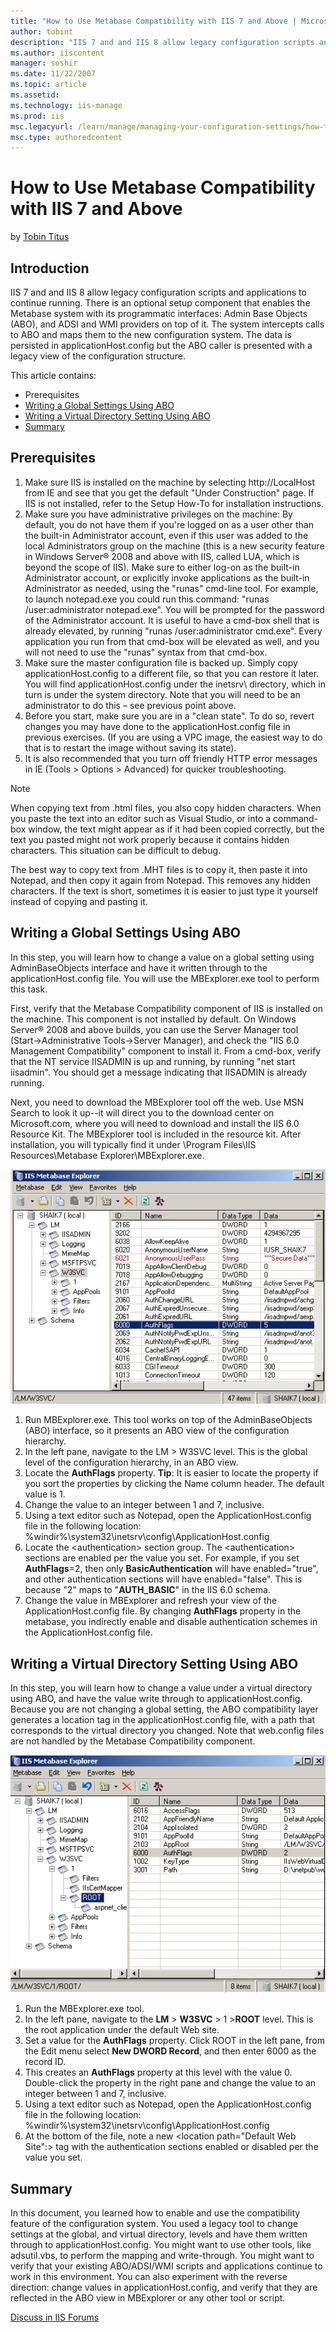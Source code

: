 ```yaml
---
title: "How to Use Metabase Compatibility with IIS 7 and Above | Microsoft Docs"
author: tobint
description: "IIS 7 and and IIS 8 allow legacy configuration scripts and applications to continue running. There is an optional setup component that enables the Metabase s..."
ms.author: iiscontent
manager: soshir
ms.date: 11/22/2007
ms.topic: article
ms.assetid: 
ms.technology: iis-manage
ms.prod: iis
msc.legacyurl: /learn/manage/managing-your-configuration-settings/how-to-use-metabase-compatibility-with-iis-7-and-above
msc.type: authoredcontent
---
```

How to Use Metabase Compatibility with IIS 7 and Above
====================
by [Tobin Titus](https://github.com/tobint)

## Introduction

IIS 7 and and IIS 8 allow legacy configuration scripts and applications to continue running. There is an optional setup component that enables the Metabase system with its programmatic interfaces: Admin Base Objects (ABO), and ADSI and WMI providers on top of it. The system intercepts calls to ABO and maps them to the new configuration system. The data is persisted in applicationHost.config but the ABO caller is presented with a legacy view of the configuration structure.

This article contains:

- Prerequisites
- [Writing a Global Settings Using ABO](how-to-use-metabase-compatibility-with-iis-7-and-above.md#Writing)
- [Writing a Virtual Directory Setting Using ABO](how-to-use-metabase-compatibility-with-iis-7-and-above.md#WritingVDir)
- [Summary](how-to-use-metabase-compatibility-with-iis-7-and-above.md#Summary)

## Prerequisites

1. Make sure IIS is installed on the machine by selecting http://LocalHost from IE and see that you get the default "Under Construction" page. If IIS is not installed, refer to the Setup How-To for installation instructions.
2. Make sure you have administrative privileges on the machine: By default, you do not have them if you're logged on as a user other than the built-in Administrator account, even if this user was added to the local Administrators group on the machine (this is a new security feature in Windows Server® 2008 and above with IIS, called LUA, which is beyond the scope of IIS). Make sure to either log-on as the built-in Administrator account, or explicitly invoke applications as the built-in Administrator as needed, using the "runas" cmd-line tool. For example, to launch notepad.exe you could run this command: "runas /user:administrator notepad.exe". You will be prompted for the password of the Administrator account. It is useful to have a cmd-box shell that is already elevated, by running "runas /user:administrator cmd.exe". Every application you run from that cmd-box will be elevated as well, and you will not need to use the "runas" syntax from that cmd-box.
3. Make sure the master configuration file is backed up. Simply copy applicationHost.config to a different file, so that you can restore it later. You will find applicationHost.config under the inetsrv\ directory, which in turn is under the system directory. Note that you will need to be an administrator to do this – see previous point above.
4. Before you start, make sure you are in a "clean state". To do so, revert changes you may have done to the applicationHost.config file in previous exercises. (If you are using a VPC image, the easiest way to do that is to restart the image without saving its state).
5. It is also recommended that you turn off friendly HTTP error messages in IE (Tools &gt; Options &gt; Advanced) for quicker troubleshooting.

> [!NOTE]
> When copying text from .html files, you also copy hidden characters. When you paste the text into an editor such as Visual Studio, or into a command-box window, the text might appear as if it had been copied correctly, but the text you pasted might not work properly because it contains hidden characters. This situation can be difficult to debug.

The best way to copy text from .MHT files is to copy it, then paste it into Notepad, and then copy it again from Notepad. This removes any hidden characters. If the text is short, sometimes it is easier to just type it yourself instead of copying and pasting it.

<a id="Writing"></a>

## Writing a Global Settings Using ABO

In this step, you will learn how to change a value on a global setting using AdminBaseObjects interface and have it written through to the applicationHost.config file. You will use the MBExplorer.exe tool to perform this task.

First, verify that the Metabase Compatibility component of IIS is installed on the machine. This component is not installed by default. On Windows Server® 2008 and above builds, you can use the Server Manager tool (Start-&gt;Administrative Tools-&gt;Server Manager), and check the "IIS 6.0 Management Compatibility" component to install it. From a cmd-box, verify that the NT service IISADMIN is up and running, by running "net start iisadmin". You should get a message indicating that IISADMIN is already running.

Next, you need to download the MBExplorer tool off the web. Use MSN Search to look it up--it will direct you to the download center on Microsoft.com, where you will need to download and install the IIS 6.0 Resource Kit. The MBExplorer tool is included in the resource kit. After installation, you will typically find it under \Program Files\IIS Resources\Metabase Explorer\MBExplorer.exe.

[![](how-to-use-metabase-compatibility-with-iis-7-and-above/_static/image3.png)](how-to-use-metabase-compatibility-with-iis-7-and-above/_static/image1.png)

1. Run MBExplorer.exe. This tool works on top of the AdminBaseObjects (ABO) interface, so it presents an ABO view of the configuration hierarchy.
2. In the left pane, navigate to the LM &gt; W3SVC level. This is the global level of the configuration hierarchy, in an ABO view.
3. Locate the **AuthFlags** property. **Tip**: It is easier to locate the property if you sort the properties by clicking the Name column header. The default value is 1.
4. Change the value to an integer between 1 and 7, inclusive.
5. Using a text editor such as Notepad, open the ApplicationHost.config file in the following location:  
 %windir%\system32\inetsrv\config\ApplicationHost.config
6. Locate the &lt;authentication&gt; section group. The &lt;authentication&gt; sections are enabled per the value you set. For example, if you set **AuthFlags**=2, then only **BasicAuthentication** will have enabled="true", and other authentication sections will have enabled="false". This is because "2" maps to "**AUTH\_BASIC**" in the IIS 6.0 schema.
7. Change the value in MBExplorer and refresh your view of the ApplicationHost.config file. By changing **AuthFlags** property in the metabase, you indirectly enable and disable authentication schemes in the ApplicationHost.config file.

<a id="WritingVDir"></a>

## Writing a Virtual Directory Setting Using ABO

In this step, you will learn how to change a value under a virtual directory using ABO, and have the value write through to applicationHost.config. Because you are not changing a global setting, the ABO compatibility layer generates a location tag in the applicationHost.config file, with a path that corresponds to the virtual directory you changed. Note that web.config files are not handled by the Metabase Compatibility component.

[![](how-to-use-metabase-compatibility-with-iis-7-and-above/_static/image6.png)](how-to-use-metabase-compatibility-with-iis-7-and-above/_static/image5.png)  
  

1. Run the MBExplorer.exe tool.
2. In the left pane, navigate to the **LM** &gt; **W3SVC** &gt; 1 &gt;**ROOT** level. This is the root application under the default Web site.
3. Set a value for the **AuthFlags** property. Click ROOT in the left pane, from the Edit menu select **New DWORD Record**, and then enter 6000 as the record ID.
4. This creates an **AuthFlags** property at this level with the value 0. Double-click the property in the right pane and change the value to an integer between 1 and 7, inclusive.
5. Using a text editor such as Notepad, open the ApplicationHost.config file in the following location:  
 %windir%\system32\inetsrv\config\ApplicationHost.config
6. At the bottom of the file, note a new &lt;location path="Default Web Site":&gt; tag with the authentication sections enabled or disabled per the value you set.

<a id="Summary"></a>

## Summary

In this document, you learned how to enable and use the compatibility feature of the configuration system. You used a legacy tool to change settings at the global, and virtual directory, levels and have them written through to applicationHost.config. You might want to use other tools, like adsutil.vbs, to perform the mapping and write-through. You might want to verify that your existing ABO/ADSI/WMI scripts and applications continue to work in this environment. You can also experiment with the reverse direction: change values in applicationHost.config, and verify that they are reflected in the ABO view in MBExplorer or any other tool or script.
  
  
[Discuss in IIS Forums](https://forums.iis.net/1046.aspx)